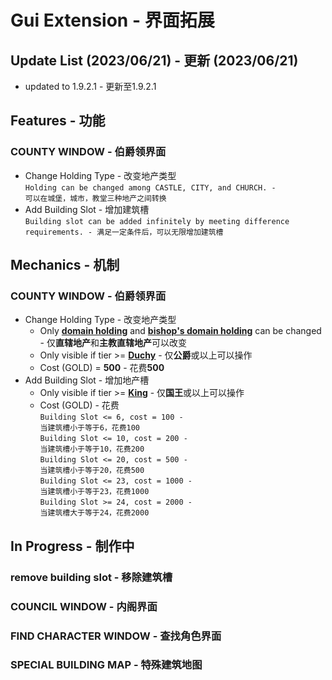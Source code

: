 # Gui Extension - 界面拓展

## Update List (2023/06/21) - 更新 (2023/06/21)

* updated to 1.9.2.1 - 更新至1.9.2.1


## Features - 功能
### COUNTY WINDOW - 伯爵领界面
* Change Holding Type - 改变地产类型\
<code>Holding can be changed among CASTLE, CITY, and CHURCH. - 可以在城堡，城市，教堂三种地产之间转换</code>
* Add Building Slot - 增加建筑槽\
<code>Building slot can be added infinitely by meeting difference requirements. - 满足一定条件后，可以无限增加建筑槽</code>

## Mechanics - 机制
### COUNTY WINDOW - 伯爵领界面
* Change Holding Type - 改变地产类型
    * Only **<ins>domain holding</ins>** and **<ins>bishop's domain holding</ins>** can be changed - 仅**直辖地产**和**主教直辖地产**可以改变
    * Only visible if tier >= **<ins>Duchy</ins>** - 仅**公爵**或以上可以操作
    * Cost (GOLD) = **500** - 花费**500**
* Add Building Slot - 增加地产槽
    * Only visible if tier >= **<ins>King</ins>** - 仅**国王**或以上可以操作
    * Cost (GOLD) - 花费\
<code>Building Slot <= 6, cost = 100 - 当建筑槽小于等于6，花费100</code>\
<code>Building Slot <= 10, cost = 200 - 当建筑槽小于等于10，花费200</code>\
<code>Building Slot <= 20, cost = 500 - 当建筑槽小于等于20，花费500</code>\
<code>Building Slot <= 23, cost = 1000 - 当建筑槽小于等于23，花费1000</code>\
<code>Building Slot >= 24, cost = 2000 - 当建筑槽大于等于24，花费2000</code>


## In Progress - 制作中
### remove building slot - 移除建筑槽
### COUNCIL WINDOW - 内阁界面
### FIND CHARACTER WINDOW - 查找角色界面
### SPECIAL BUILDING MAP - 特殊建筑地图
